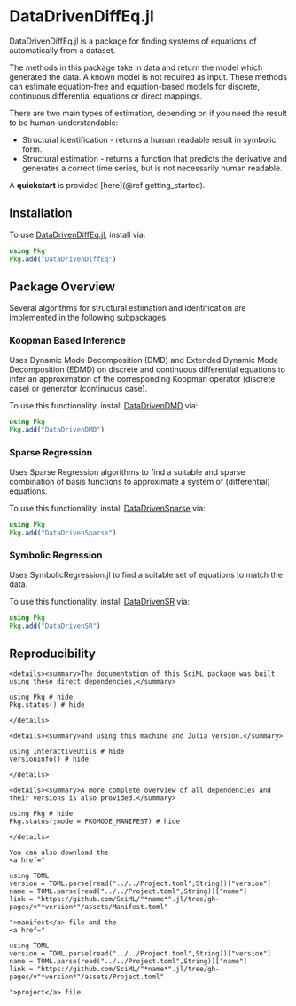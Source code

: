 # DataDrivenDiffEq.jl

DataDrivenDiffEq.jl is a package for finding systems of equations of automatically from a dataset.

The methods in this package take in data and return the model which generated the data. A known model is not required as input. These methods can estimate equation-free and equation-based models for discrete, continuous differential equations or direct mappings.

There are two main types of estimation, depending on if you need the result to be human-understandable:
+ Structural identification - returns a human readable result in symbolic form.
+ Structural estimation - returns a function that predicts the derivative and generates a correct time series, but is not necessarily human readable.

A **quickstart** is provided [here](@ref getting_started).
## Installation

To use [DataDrivenDiffEq.jl](https://github.com/SciML/DataDrivenDiffEq.jl), install via:

```julia
using Pkg
Pkg.add("DataDrivenDiffEq")
```
## Package Overview

Several algorithms for structural estimation and identification are implemented in the following subpackages.

### Koopman Based Inference

Uses Dynamic Mode Decomposition (DMD) and Extended Dynamic Mode Decomposition (EDMD) on discrete and continuous differential equations to infer an approximation of the corresponding Koopman operator (discrete case) or generator (continuous case).

To use this functionality, install [DataDrivenDMD](@ref) via:

```julia
using Pkg
Pkg.add("DataDrivenDMD")
```

### Sparse Regression

Uses Sparse Regression algorithms to find a suitable and sparse combination of basis functions to approximate a system of (differential) equations. 

To use this functionality, install [DataDrivenSparse](@ref) via:

```julia
using Pkg
Pkg.add("DataDrivenSparse")
``` 

### Symbolic Regression

Uses SymbolicRegression.jl to find a suitable set of equations to match the data. 

To use this functionality, install [DataDrivenSR](@ref) via:

```julia
using Pkg
Pkg.add("DataDrivenSR")
```

## Reproducibility
```@raw html
<details><summary>The documentation of this SciML package was built using these direct dependencies,</summary>
```
```@example
using Pkg # hide
Pkg.status() # hide
```
```@raw html
</details>
```
```@raw html
<details><summary>and using this machine and Julia version.</summary>
```
```@example
using InteractiveUtils # hide
versioninfo() # hide
```
```@raw html
</details>
```
```@raw html
<details><summary>A more complete overview of all dependencies and their versions is also provided.</summary>
```
```@example
using Pkg # hide
Pkg.status(;mode = PKGMODE_MANIFEST) # hide
```
```@raw html
</details>
```
```@raw html
You can also download the 
<a href="
```
```@eval
using TOML
version = TOML.parse(read("../../Project.toml",String))["version"]
name = TOML.parse(read("../../Project.toml",String))["name"]
link = "https://github.com/SciML/"*name*".jl/tree/gh-pages/v"*version*"/assets/Manifest.toml"
```
```@raw html
">manifest</a> file and the
<a href="
```
```@eval
using TOML
version = TOML.parse(read("../../Project.toml",String))["version"]
name = TOML.parse(read("../../Project.toml",String))["name"]
link = "https://github.com/SciML/"*name*".jl/tree/gh-pages/v"*version*"/assets/Project.toml"
```
```@raw html
">project</a> file.
```